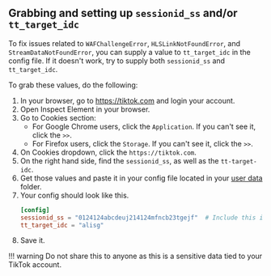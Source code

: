 ## Grabbing and setting up `sessionid_ss` and/or `tt_target_idc`

To fix issues related to `WAFChallengeError`, `HLSLinkNotFoundError`, and `StreamDataNotFoundError`, you can supply a value to `tt_target_idc` in the config file. If it doesn't work, try to supply both `sessionid_ss` and `tt_target_idc`. 

To grab these values, do the following:

1. In your browser, go to https://tiktok.com and login your account.
2. Open Inspect Element in your browser.
3. Go to Cookies section:
    - For Google Chrome users, click the `Application`. If you can't see it, click the `>>`.
    - For Firefox users, click the `Storage`. If you can't see it, click the `>>`.
4. On Cookies dropdown, click the `https://tiktok.com`.
5. On the right hand side, find the `sessionid_ss`, as well as the `tt-target-idc`.
6. Get those values and paste it in your config file located in your [user data](configuration.md) folder.
7. Your config should look like this.
    ```toml
    [config]
    sessionid_ss = "0124124abcdeuj214124mfncb23tgejf"  # Include this if only supplying tt-target-idc doesn't work
    tt_target_idc = "alisg"
    ```
8. Save it.

!!! warning
    Do not share this to anyone as this is a sensitive data tied to your TikTok account.
